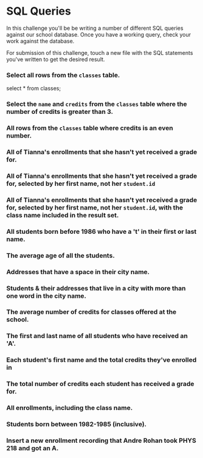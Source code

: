 # SQL Queries

In this challenge you'll be be writing a number of different SQL queries against our school database. Once you have a working query, check your work against the database.

For submission of this challenge, touch a new file with the SQL statements you've written to get the desired result.


### Select all rows from the `classes` table.
 select * from classes;

### Select the `name` and `credits` from the `classes` table where the number of credits is greater than 3.
<!-- select name_class, credits from classes where credits > 3; -->

### All rows from the `classes` table where credits is an even number.
<!-- select * from classes where credits % 2 = 0; -->

### All of Tianna's enrollments that she hasn't yet received a grade for.
<!-- select * from enrollments where enrollments.student_id = 1 and enrollments.grade is null; -->

### All of Tianna's enrollments that she hasn't yet received a grade for, selected by her first name, not her `student.id`
<!-- select classes.name_class from students join enrollments on students.id = enrollments.student_id join classes on classes.id = enrollments.class_id where enrollments.grade is null and students.first_name = 'Tianna'; -->

### All of Tianna's enrollments that she hasn't yet received a grade for, selected by her first name, not her `student.id`, with the class name included in the result set.
<!-- select students.first_name, classes.name_class from students join enrollments on students.id = enrollments.student_id join classes on classes.id = enrollments.class_id where enrollments.grade is null and students.first_name = 'Tianna'; -->

### All students born before 1986 who have a 't' in their first or last name.
<!-- select first_name from students where birthdate < '1986-01-01' and lower(last_name) like '%t%' or lower(first_name) like '%t%'; -->

### The average age of all the students.
<!-- select avg(age(current_date, birthdate)) from students; -->

### Addresses that have a space in their city name.
<!-- select * from addresses where city like '% %'; -->

### Students & their addresses that live in a city with more than one word in the city name.
<!-- select students.first_name, addresses.line_1 from students join addresses on students.address_id = addresses.id where addresses.city like '% %' -->

### The average number of credits for classes offered at the school.
<!-- select avg(credits) from classes; -->

### The first and last name of all students who have received an 'A'.
<!-- select students.first_name, classes.name_class from students join enrollments on students.id = enrollments.student_id join classes on classes.id = enrollments.class_id where enrollments.grade = 'A'; -->

### Each student's first name and the total credits they've enrolled in
<!-- select students.first_name, sum(classes.credits) from students join enrollments on students.id = enrollments.student_id join classes on classes.id = enrollments.class_id group by students.first_name -->

### The total number of credits each student has received a grade for.
<!-- select students.first_name, sum(classes.credits) from students join enrollments on students.id = enrollments.student_id join classes on classes.id = enrollments.class_id where enrollments.grade is not null group by students.first_name; -->

### All enrollments, including the class name.
<!-- select distinct students.first_name, classes.name_class from students join enrollments on students.id = enrollments.student_id join classes on classes.id = enrollments.class_id order by students.first_name; -->

### Students born between 1982-1985 (inclusive).
<!-- select first_name, last_name from students where students.birthdate between '1982-01-01' and '1985-12-31'; -->

### Insert a new enrollment recording that Andre Rohan took PHYS 218 and got an A.

<!-- insert into enrollments(student_id, class_id, grade) values (5, 4, 'A'); -->